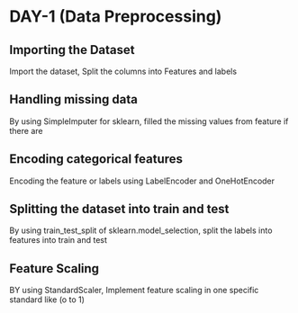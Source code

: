 # DAY-1 (Data Preprocessing)

## Importing the Dataset

Import the dataset, Split the columns into Features and labels

## Handling missing data

By using SimpleImputer for sklearn, filled the missing values from feature if there are

## Encoding categorical features

Encoding the feature or labels using LabelEncoder and OneHotEncoder

## Splitting the dataset into train and test

By using train_test_split of sklearn.model_selection, split the labels into features into train and test

## Feature Scaling

BY using StandardScaler, Implement feature scaling in one specific standard like (o to 1)